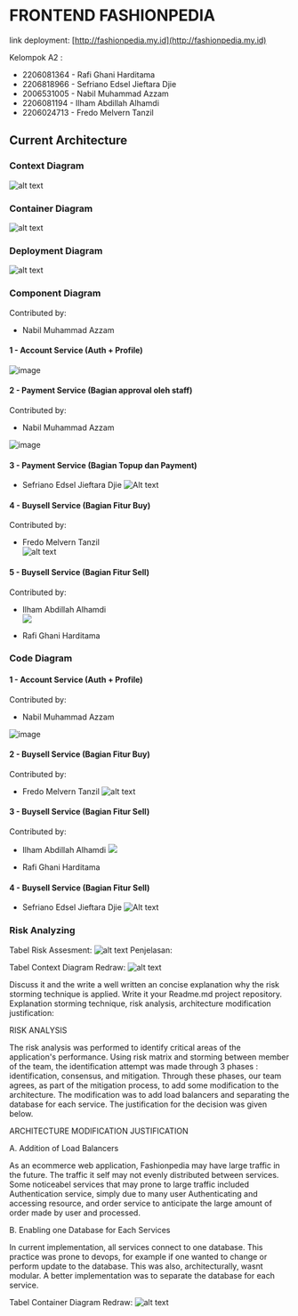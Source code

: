 # FRONTEND FASHIONPEDIA

link deployment: [http://fashionpedia.my.id](http://fashionpedia.my.id)

Kelompok A2 :
- 2206081364 - Rafi Ghani Harditama
- 2206818966 - Sefriano Edsel Jieftara Djie
- 2006531005 - Nabil Muhammad Azzam
- 2206081194 - Ilham Abdillah Alhamdi
- 2206024713 - Fredo Melvern Tanzil



## Current Architecture

### Context Diagram
![alt text](img/context.jpg)

### Container Diagram
![alt text](img/container.jpg)

### Deployment Diagram
![alt text](img/deployment.jpg)

### Component Diagram
Contributed by:
- Nabil Muhammad Azzam

#### 1 - Account Service (Auth + Profile)

![image](https://github.com/Fashionpedia-A2/fashionpedia-frontend/assets/71275597/a97857a5-ba5b-4fbe-8128-64da1b95f1c6)

#### 2 - Payment Service (Bagian approval oleh staff)
Contributed by:
- Nabil Muhammad Azzam

![image](https://github.com/Fashionpedia-A2/fashionpedia-frontend/assets/71275597/db57bcf9-0c48-49aa-94fd-50f077b9fa4a)

#### 3 - Payment Service (Bagian Topup dan Payment)
- Sefriano Edsel Jieftara Djie
![Alt text](img/component-sefri.png)

#### 4 - Buysell Service (Bagian Fitur Buy)
Contributed by:
- Fredo Melvern Tanzil <br>
![alt text](<img/component fredo.jpg>)


#### 5 - Buysell Service (Bagian Fitur Sell)
Contributed by:
- Ilham Abdillah Alhamdi <br>
![](./img/component-diagram-sell.png)



- Rafi Ghani Harditama

### Code Diagram

#### 1 - Account Service (Auth + Profile)
Contributed by:
- Nabil Muhammad Azzam

![image](https://github.com/Fashionpedia-A2/fashionpedia-frontend/assets/71275597/b812cc00-25b6-46bb-9236-5074f89c066e)


#### 2 - Buysell Service (Bagian Fitur Buy)
Contributed by:
- Fredo Melvern Tanzil
![alt text](<img/code fredo.jpg>)

#### 3 - Buysell Service (Bagian Fitur Sell)
Contributed by:
- Ilham Abdillah Alhamdi
![](./img/code-diagram-sell.png)


- Rafi Ghani Harditama

#### 4 - Buysell Service (Bagian Fitur Sell)
- Sefriano Edsel Jieftara Djie
![Alt text](img/code-sefri.png)


### Risk Analyzing
Tabel Risk Assesment:
![alt text](<img/risk assessment.jpg>)
Penjelasan:

Tabel Context Diagram Redraw:
![alt text](<img/context redraw.jpg>)

Discuss it and the write a well written an concise explanation why the risk storming technique is applied. Write it your Readme.md project repository. 
Explanation storming technique, risk analysis, architecture modification justification: 

RISK ANALYSIS

The risk analysis was performed to identify critical areas of the application's performance. Using risk matrix and storming between member of the team, the identification attempt was made through 3 phases : identification, consensus, and mitigation. Through these phases, our team agrees, as part of the mitigation process, to add some modification to the architecture. The modification was to add load balancers and separating the database for each service. The justification for the decision was given below.

ARCHITECTURE MODIFICATION JUSTIFICATION

A. Addition of Load Balancers

As an ecommerce web application, Fashionpedia may have large traffic in the future. The traffic it self may not evenly distributed between services. Some noticeabel services that may prone to large traffic included Authentication service, simply due to many user Authenticating and accessing resource, and order service to anticipate the large amount of order made by user and processed.

B. Enabling one Database for Each Services

In current implementation, all services connect to one database. This practice was prone to devops, for example if one wanted to change or perform update to the database. This was also, architecturally, wasnt modular. A better implementation was to separate the database for each service.

Tabel Container Diagram Redraw:
![alt text](<img/container recreate.jpg>)
